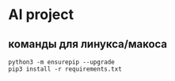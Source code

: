 # AI project

## команды для линукса/макоса

```
python3 -m ensurepip --upgrade
pip3 install -r requirements.txt
```
